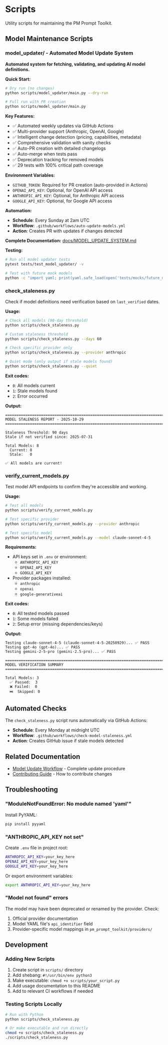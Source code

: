 # Scripts

Utility scripts for maintaining the PM Prompt Toolkit.

## Model Maintenance Scripts

### model_updater/ - Automated Model Update System

**Automated system for fetching, validating, and updating AI model definitions.**

**Quick Start:**
```bash
# Dry run (no changes)
python scripts/model_updater/main.py --dry-run

# Full run with PR creation
python scripts/model_updater/main.py
```

**Key Features:**
- ✅ Automated weekly updates via GitHub Actions
- ✅ Multi-provider support (Anthropic, OpenAI, Google)
- ✅ Intelligent change detection (pricing, capabilities, metadata)
- ✅ Comprehensive validation with sanity checks
- ✅ Auto-PR creation with detailed changelogs
- ✅ Auto-merge when tests pass
- ✅ Deprecation tracking for removed models
- ✅ 29 tests with 100% critical path coverage

**Environment Variables:**
- `GITHUB_TOKEN`: Required for PR creation (auto-provided in Actions)
- `OPENAI_API_KEY`: Optional, for OpenAI API access
- `ANTHROPIC_API_KEY`: Optional, for Anthropic API access
- `GOOGLE_API_KEY`: Optional, for Google API access

**Automation:**
- **Schedule**: Every Sunday at 2am UTC
- **Workflow**: `.github/workflows/auto-update-models.yml`
- **Action**: Creates PR with updates if changes detected

**Complete Documentation:** [docs/MODEL_UPDATE_SYSTEM.md](../docs/MODEL_UPDATE_SYSTEM.md)

**Testing:**
```bash
# Run all model updater tests
pytest tests/test_model_updater/ -v

# Test with future mock models
python -c "import yaml; print(yaml.safe_load(open('tests/mocks/future_models.yaml')))"
```

### check_staleness.py

Check if model definitions need verification based on `last_verified` dates.

**Usage:**
```bash
# Check all models (90-day threshold)
python scripts/check_staleness.py

# Custom staleness threshold
python scripts/check_staleness.py --days 60

# Check specific provider only
python scripts/check_staleness.py --provider anthropic

# Quiet mode (only output if stale models found)
python scripts/check_staleness.py --quiet
```

**Exit codes:**
- `0`: All models current
- `1`: Stale models found
- `2`: Error occurred

**Output:**
```
================================================================================
MODEL STALENESS REPORT - 2025-10-29
================================================================================

Staleness Threshold: 90 days
Stale if not verified since: 2025-07-31

Total Models: 8
  Current: 8
  Stale:   0

✅ All models are current!
```

### verify_current_models.py

Test model API endpoints to confirm they're accessible and working.

**Usage:**
```bash
# Test all models
python scripts/verify_current_models.py

# Test specific provider
python scripts/verify_current_models.py --provider anthropic

# Test specific model
python scripts/verify_current_models.py --model claude-sonnet-4-5
```

**Requirements:**
- API keys set in `.env` or environment:
  - `ANTHROPIC_API_KEY`
  - `OPENAI_API_KEY`
  - `GOOGLE_API_KEY`
- Provider packages installed:
  - `anthropic`
  - `openai`
  - `google-generativeai`

**Exit codes:**
- `0`: All tested models passed
- `1`: Some models failed
- `2`: Setup error (missing dependencies/keys)

**Output:**
```
Testing claude-sonnet-4-5 (claude-sonnet-4-5-20250929)... ✅ PASS
Testing gpt-4o (gpt-4o)... ✅ PASS
Testing gemini-2-5-pro (gemini-2.5-pro)... ✅ PASS

================================================================================
MODEL VERIFICATION SUMMARY
================================================================================

Total Models: 3
  ✅ Passed:  3
  ❌ Failed:  0
  ⏭️  Skipped: 0
```

## Automated Checks

The `check_staleness.py` script runs automatically via GitHub Actions:

- **Schedule**: Every Monday at midnight UTC
- **Workflow**: `.github/workflows/check-model-staleness.yml`
- **Action**: Creates GitHub issue if stale models detected

## Related Documentation

- [Model Update Workflow](../docs/workflows/MODEL_UPDATE_WORKFLOW.md) - Complete update procedure
- [Contributing Guide](../CONTRIBUTING.md) - How to contribute changes

## Troubleshooting

### "ModuleNotFoundError: No module named 'yaml'"

Install PyYAML:
```bash
pip install pyyaml
```

### "ANTHROPIC_API_KEY not set"

Create `.env` file in project root:
```bash
ANTHROPIC_API_KEY=your_key_here
OPENAI_API_KEY=your_key_here
GOOGLE_API_KEY=your_key_here
```

Or export environment variables:
```bash
export ANTHROPIC_API_KEY=your_key_here
```

### "Model not found" errors

The model may have been deprecated or renamed by the provider. Check:
1. Official provider documentation
2. Model YAML file's `api_identifier` field
3. Provider-specific model mappings in `pm_prompt_toolkit/providers/`

## Development

### Adding New Scripts

1. Create script in `scripts/` directory
2. Add shebang: `#!/usr/bin/env python3`
3. Make executable: `chmod +x scripts/your_script.py`
4. Add usage documentation to this README
5. Add to relevant CI workflows if needed

### Testing Scripts Locally

```bash
# Run with Python
python scripts/check_staleness.py

# Or make executable and run directly
chmod +x scripts/check_staleness.py
./scripts/check_staleness.py
```
